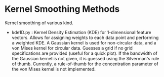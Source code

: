 # Kernel Smoothing Methods

Kernel smoothing of various kind.

* kde1D.py : Kernel Density Estimation (KDE) for 1-dimensional feature vectors. Allows for assigning weights to each data point and 
performing a weighted KDE. A Gaussian kernel is used for non-circular data, and a von Mises kernel for circular data. Guesses a grid if
no grid specifications are provided (useful for a quick plot). If the bandwidth of the Gaussian kernel is not given, it is guessed using
the Silverman's rule of thumb. Currently, a rule-of-thumb for the concentration parameter of the von Mises kernel is not implemented.

